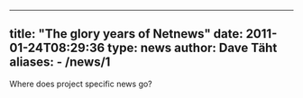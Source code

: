 
---
title: "The glory years of Netnews"
date: 2011-01-24T08:29:36
type: news
author: Dave Täht
aliases:
    - /news/1
---
Where does project specific news go?

